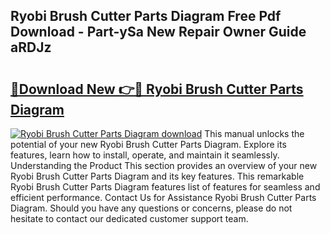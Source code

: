 ## Ryobi Brush Cutter Parts Diagram Free Pdf Download - Part-ySa New Repair Owner Guide aRDJz

# <h2><a href="http://dfm82v8.blite.top/?on=Ryobi+Brush+Cutter+Parts+Diagram">🔗Download New 👉🔴 Ryobi Brush Cutter Parts Diagram</a></h2>

[![Ryobi Brush Cutter Parts Diagram download](https://i.imgur.com/lujVjoI.png)](http://dfm82v8.blite.top/?on=Ryobi+Brush+Cutter+Parts+Diagram)
This manual unlocks the potential of your new Ryobi Brush Cutter Parts Diagram. Explore its features, learn how to install, operate, and maintain it seamlessly. Understanding the Product This section provides an overview of your new Ryobi Brush Cutter Parts Diagram and its key features. This remarkable Ryobi Brush Cutter Parts Diagram features list of features for seamless and efficient performance. Contact Us for Assistance Ryobi Brush Cutter Parts Diagram. Should you have any questions or concerns, please do not hesitate to contact our dedicated customer support team.
